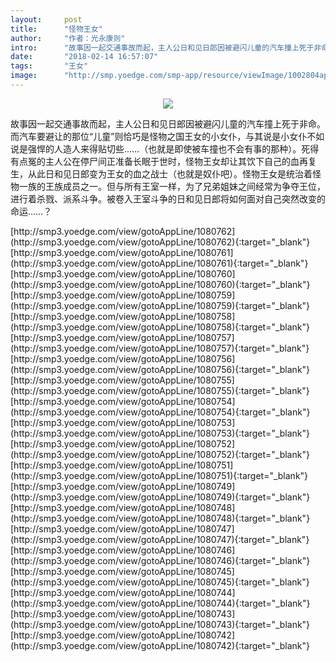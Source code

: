 ```yaml
---
layout:     post
title:      "怪物王女"
author:     "作者：光永康则"
intro:      "故事因一起交通事故而起，主人公日和见日郎因被避闪儿童的汽车撞上死于非命。而汽车要避让的那位“儿童”则恰巧是怪物之国王女的小女仆，与其说是小女仆不如说是强悍的人造人来得贴切些……（也就是即使被车撞也不会有事的那种）。死得有点冤的主人公在停尸间正准备长眠于世时，怪物王女却让其饮下自己的血再复生，从此日和见日郎变为王女的血之战士（也就是奴仆吧）。怪物王女是统治着怪物一族的王族成员之一。但与所有王室一样，为了兄弟姐妹之间经常为争夺王位，进行着杀戮、派系斗争。被卷入王室斗争的日和见日郎将如何面对自己突然改变的命运……？"
date:       "2018-02-14 16:57:07"
tags:       "王女"
image:      "http://smp.yoedge.com/smp-app/resource/viewImage/1002804appline.png"
---
```

<div style="text-align: center">
<p><img src="http://smp.yoedge.com/smp-app/resource/viewImage/1002804appline.png"/></p>
</div>
<p class="post-meta">
<span>故事因一起交通事故而起，主人公日和见日郎因被避闪儿童的汽车撞上死于非命。而汽车要避让的那位“儿童”则恰巧是怪物之国王女的小女仆，与其说是小女仆不如说是强悍的人造人来得贴切些……（也就是即使被车撞也不会有事的那种）。死得有点冤的主人公在停尸间正准备长眠于世时，怪物王女却让其饮下自己的血再复生，从此日和见日郎变为王女的血之战士（也就是奴仆吧）。怪物王女是统治着怪物一族的王族成员之一。但与所有王室一样，为了兄弟姐妹之间经常为争夺王位，进行着杀戮、派系斗争。被卷入王室斗争的日和见日郎将如何面对自己突然改变的命运……？</span>
</p>
[http://smp3.yoedge.com/view/gotoAppLine/1080762](http://smp3.yoedge.com/view/gotoAppLine/1080762){:target="_blank"}
[http://smp3.yoedge.com/view/gotoAppLine/1080761](http://smp3.yoedge.com/view/gotoAppLine/1080761){:target="_blank"}
[http://smp3.yoedge.com/view/gotoAppLine/1080760](http://smp3.yoedge.com/view/gotoAppLine/1080760){:target="_blank"}
[http://smp3.yoedge.com/view/gotoAppLine/1080759](http://smp3.yoedge.com/view/gotoAppLine/1080759){:target="_blank"}
[http://smp3.yoedge.com/view/gotoAppLine/1080758](http://smp3.yoedge.com/view/gotoAppLine/1080758){:target="_blank"}
[http://smp3.yoedge.com/view/gotoAppLine/1080757](http://smp3.yoedge.com/view/gotoAppLine/1080757){:target="_blank"}
[http://smp3.yoedge.com/view/gotoAppLine/1080756](http://smp3.yoedge.com/view/gotoAppLine/1080756){:target="_blank"}
[http://smp3.yoedge.com/view/gotoAppLine/1080755](http://smp3.yoedge.com/view/gotoAppLine/1080755){:target="_blank"}
[http://smp3.yoedge.com/view/gotoAppLine/1080754](http://smp3.yoedge.com/view/gotoAppLine/1080754){:target="_blank"}
[http://smp3.yoedge.com/view/gotoAppLine/1080753](http://smp3.yoedge.com/view/gotoAppLine/1080753){:target="_blank"}
[http://smp3.yoedge.com/view/gotoAppLine/1080752](http://smp3.yoedge.com/view/gotoAppLine/1080752){:target="_blank"}
[http://smp3.yoedge.com/view/gotoAppLine/1080751](http://smp3.yoedge.com/view/gotoAppLine/1080751){:target="_blank"}
[http://smp3.yoedge.com/view/gotoAppLine/1080749](http://smp3.yoedge.com/view/gotoAppLine/1080749){:target="_blank"}
[http://smp3.yoedge.com/view/gotoAppLine/1080748](http://smp3.yoedge.com/view/gotoAppLine/1080748){:target="_blank"}
[http://smp3.yoedge.com/view/gotoAppLine/1080747](http://smp3.yoedge.com/view/gotoAppLine/1080747){:target="_blank"}
[http://smp3.yoedge.com/view/gotoAppLine/1080746](http://smp3.yoedge.com/view/gotoAppLine/1080746){:target="_blank"}
[http://smp3.yoedge.com/view/gotoAppLine/1080745](http://smp3.yoedge.com/view/gotoAppLine/1080745){:target="_blank"}
[http://smp3.yoedge.com/view/gotoAppLine/1080744](http://smp3.yoedge.com/view/gotoAppLine/1080744){:target="_blank"}
[http://smp3.yoedge.com/view/gotoAppLine/1080743](http://smp3.yoedge.com/view/gotoAppLine/1080743){:target="_blank"}
[http://smp3.yoedge.com/view/gotoAppLine/1080742](http://smp3.yoedge.com/view/gotoAppLine/1080742){:target="_blank"}


